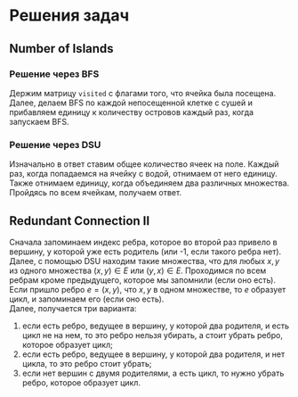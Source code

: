 # Решения задач
## Number of Islands
### Решение через BFS
Держим матрицу `visited` с флагами того, что ячейка была посещена. Далее, делаем BFS по каждой непосещенной клетке с сушей и прибавляем единицу к количеству островов
каждый раз, когда запускаем BFS.
### Решение через DSU
Изначально в ответ ставим общее количество ячеек на поле. Каждый раз, когда попадаемся на ячейку с водой, отнимаем от него единицу. Также отнимаем единицу, когда
объединяем два различных множества. Пройдясь по всем ячейкам, получаем ответ.
## Redundant Connection II
Сначала запоминаем индекс ребра, которое во второй раз привело в вершину, у которой уже есть родитель (или -1, если такого ребра нет). Далее, с помощью DSU находим такие
множества, что для любых $x, y$ из одного множества $(x, y)\in E$ или $(y, x)\in E$. Проходимся по всем ребрам кроме предыдущего, которое мы запомнили (если оно есть).
Если пришло ребро $e=(x, y)$, что $x,\, y$ в одном множестве, то $e$ образует цикл, и запоминаем его (если оно есть).  
Далее, получается три варианта: 
1. если есть ребро, ведущее в вершину, у которой два родителя, и есть цикл не на нем, то это ребро нельзя убирать, а стоит убрать ребро,
которое образует цикл; 
2. если есть ребро, ведущее в вершину, у которой два родителя, и нет цикла, то это ребро стоит убрать;
3. если нет вершин с двумя родителями, а есть цикл, то нужно убрать ребро, которое образует цикл.
